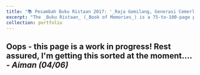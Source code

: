 ```yaml
---
title: "📚 Pesambah Buku Ristaan 2017: '_Raja Gemilang, Generasi Cemerlang_'"
excerpt: "The _Buku Ristaan_ (_Book of Memories_) is a 75-to-100-page printed visual memoir that celebrates the stories of Bruneian university students in the UK, past and present. I led the production of the 2017 edition, which was a special one as it coincided with the Golden Jubilee celebration of His Majesty the Sultan of Brunei's ascension to the throne. The theme, ‘_Raja Gemilang, Generasi Cemerlang_’, was used to spotlight Bruneian student achievements from each decade of the past 50 years. As a teenager at the time, one of the greatest honours for me was getting to present the book to His Majesty as a _pesambah_ in December 2017. [Read more here](/portfolio/portfolio2_book_buku_ristaan17). <br/><img src='/images/portfolio_buku_ristaan17.png'>"
collection: portfolio
---
```


Oops - this page is a work in progress! Rest assured, I'm getting this sorted at the moment.... - _Aiman (04/06)_
------
